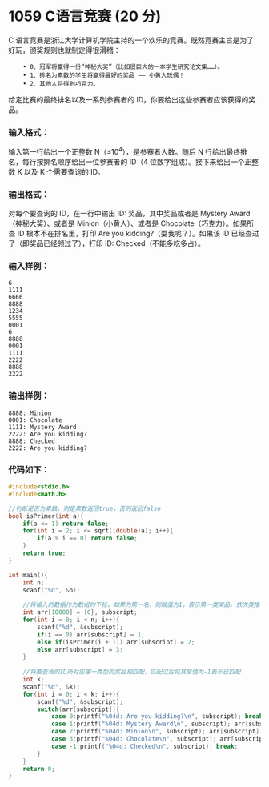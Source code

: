 # 1059 C语言竞赛 (20 分)
C 语言竞赛是浙江大学计算机学院主持的一个欢乐的竞赛。既然竞赛主旨是为了好玩，颁奖规则也就制定得很滑稽：
```
	• 0、冠军将赢得一份“神秘大奖”（比如很巨大的一本学生研究论文集……）。
	• 1、排名为素数的学生将赢得最好的奖品 —— 小黄人玩偶！
	• 2、其他人将得到巧克力。
```
给定比赛的最终排名以及一系列参赛者的 ID，你要给出这些参赛者应该获得的奖品。
### 输入格式：
输入第一行给出一个正整数 N（≤$10^4$），是参赛者人数。随后 N 行给出最终排名，每行按排名顺序给出一位参赛者的 ID（4 位数字组成）。接下来给出一个正整数 K 以及 K 个需要查询的 ID。
### 输出格式：
对每个要查询的 ID，在一行中输出 ID: 奖品，其中奖品或者是 Mystery Award（神秘大奖）、或者是 Minion（小黄人）、或者是 Chocolate（巧克力）。如果所查 ID 根本不在排名里，打印 Are you kidding?（耍我呢？）。如果该 ID 已经查过了（即奖品已经领过了），打印 ID: Checked（不能多吃多占）。
### 输入样例：
```
6
1111
6666
8888
1234
5555
0001
6
8888
0001
1111
2222
8888
2222
```
### 输出样例：
```
8888: Minion
0001: Chocolate
1111: Mystery Award
2222: Are you kidding?
8888: Checked
2222: Are you kidding?
```
### 代码如下：
```c
#include<stdio.h>
#include<math.h>

//判断是否为素数，则是素数返回true，否则返回false 
bool isPrimer(int a){
    if(a <= 1) return false;
    for(int i = 2; i <= sqrt((double)a); i++){
        if(a % i == 0) return false;
    }
    return true;
}

int main(){
    int n;
    scanf("%d", &n);
    
    //将输入的数据作为数组的下标，如果为第一名，则赋值为1，表示第一类奖品，依次类推 
    int arr[10000] = {0}, subscript;
    for(int i = 0; i < n; i++){
        scanf("%d", &subscript);
        if(i == 0) arr[subscript] = 1;
        else if(isPrimer(i + 1)) arr[subscript] = 2;
        else arr[subscript] = 3;
    }
    
    //将要查询的ID所对应哪一类型的奖品相匹配，匹配过后将其赋值为-1表示已匹配 
    int k;
    scanf("%d", &k);
    for(int i = 0; i < k; i++){
        scanf("%d", &subscript);
        switch(arr[subscript]){
            case 0:printf("%04d: Are you kidding?\n", subscript); break;
            case 1:printf("%04d: Mystery Award\n", subscript); arr[subscript] = -1;break;
            case 2:printf("%04d: Minion\n", subscript); arr[subscript] = -1; break;
            case 3:printf("%04d: Chocolate\n", subscript); arr[subscript] = -1;break;
            case -1:printf("%04d: Checked\n", subscript); break;
        }
    }
    return 0;
}
```